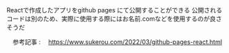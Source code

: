 Reactで作成したアプリをgithub pages にて公開することができる
公開されるコードは別のため、実際に使用する際にはお名前.comなどを使用するのが良さそうだ

　参考記事 : 　https://www.sukerou.com/2022/03/github-pages-react.html
